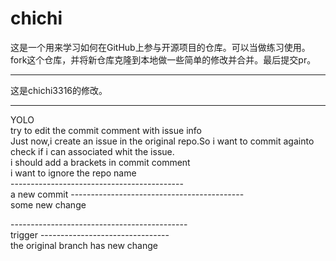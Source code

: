 # chichi

这是一个用来学习如何在GitHub上参与开源项目的仓库。可以当做练习使用。fork这个仓库，并将新仓库克隆到本地做一些简单的修改并合并。最后提交pr。



------------------------------------------------

这是chichi3316的修改。

------------------------------------------------

YOLO  
try to edit the commit comment with issue info  
Just now,i create an issue in the original repo.So i want to commit againto check if i can associated whit the issue.  
i should add a brackets in commit comment  
i want to ignore the repo name</br>
-------------------------------------------</br>
a new commit 
-------------------------------------------</br>
some new change

--------------------------------------------</br>
trigger
--------------------------------</br>
the original branch has new change
